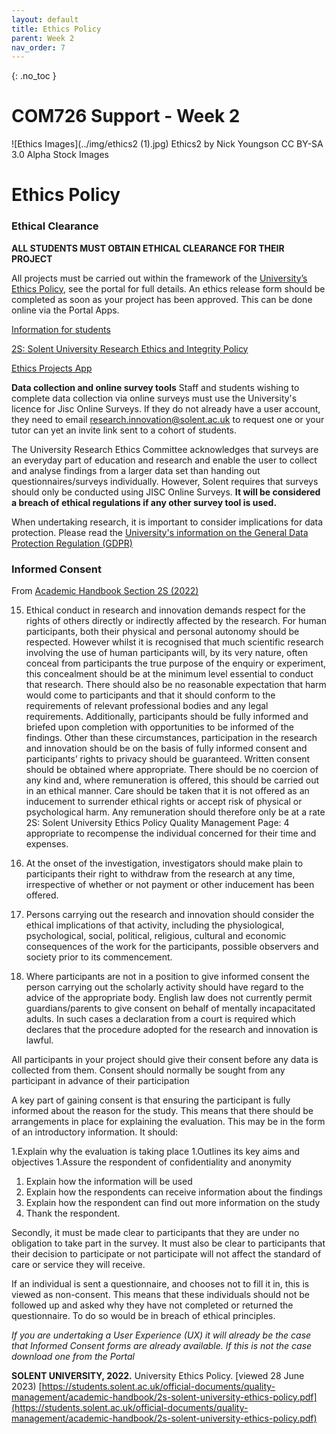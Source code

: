 ```yaml
---
layout: default
title: Ethics Policy
parent: Week 2
nav_order: 7
---
```


{: .no_toc }

# COM726 Support - Week 2
![Ethics Images](../img/ethics2 (1).jpg)
Ethics2 by Nick Youngson CC BY-SA 3.0 Alpha Stock Images

# Ethics Policy


### Ethical Clearance

**ALL STUDENTS MUST OBTAIN ETHICAL CLEARANCE FOR THEIR PROJECT**

All projects must be carried out within the framework of the [University’s Ethics Policy](https://www.solent.ac.uk/research-innovation-enterprise/research-at-solent/support/ethics-and-integrity), see the portal for full details.  An ethics release form should be completed as soon as your project has been approved.  This can be done online via the Portal Apps.

[Information for students](https://www.solent.ac.uk/research-innovation-enterprise/research-at-solent/support/ethics-and-integrity/information-for-students)

[2S: Solent University Research Ethics and Integrity Policy](https://students.solent.ac.uk/official-documents/quality-management/academic-handbook/2s-solent-university-ethics-policy.pdf)

[Ethics Projects App](https://ethics.app.solent.ac.uk)

**Data collection and online survey tools**
Staff and students wishing to complete data collection via online surveys must use the University's licence for Jisc Online Surveys. If they do not already have a user account, they need to email research.innovation@solent.ac.uk to request one or your tutor can yet an invite link sent to a cohort of students.

The University Research Ethics Committee acknowledges that surveys are an everyday part of education and research and enable the user to collect and analyse findings from a larger data set than handing out questionnaires/surveys individually. However, Solent requires that surveys should only be conducted using JISC Online Surveys. **It will be considered a breach of ethical regulations if any other survey tool is used.**

When undertaking research, it is important to consider implications for data protection. Please read the [University's information on the General Data Protection Regulation (GDPR)](https://staff.solent.ac.uk/our-organisation/gdpr-at-solent)

### Informed Consent

From [Academic Handbook Section 2S (2022)](https://students.solent.ac.uk/official-documents/quality-management/academic-handbook/2s-solent-university-ethics-policy.pdf)

15. Ethical conduct in research and innovation demands respect for the rights of others directly or indirectly affected by the research. For human participants, both their physical and personal autonomy should be respected. However whilst it is recognised that much scientific research involving the use of human participants will, by its very nature, often conceal from participants the true purpose of the enquiry or experiment, this concealment should be at the minimum level essential to conduct that research. There should also be no reasonable expectation that harm would come to participants and that it should conform to the requirements of relevant professional bodies and any legal requirements. Additionally, participants should be fully informed and briefed upon completion with opportunities to be informed of the findings. Other than these circumstances, participation in the research and innovation should be on the basis of fully informed consent and participants’ rights to privacy should be guaranteed. Written consent should be obtained where appropriate. There should be no coercion of any kind and, where remuneration is offered, this should be carried out in an ethical manner. Care should be taken that it is not offered as an inducement to surrender ethical rights or accept risk of physical or psychological harm. Any remuneration should therefore only be at a rate 2S: Solent University Ethics Policy Quality Management Page: 4 appropriate to recompense the individual concerned for their time and expenses.

16. At the onset of the investigation, investigators should make plain to participants their right to withdraw from the research at any time, irrespective of whether or not payment or other inducement has been offered.

17. Persons carrying out the research and innovation should consider the ethical implications of that activity, including the physiological, psychological, social, political, religious, cultural and economic consequences of the work for the participants, possible observers and society prior to its commencement.

18. Where participants are not in a position to give informed consent the person carrying out the scholarly activity should have regard to the advice of the appropriate body. English law does not currently permit guardians/parents to give consent on behalf of mentally incapacitated adults. In such cases a declaration from a court is required which declares that the procedure adopted for the research and innovation is lawful.

All participants in your project should give their consent before any data is collected from them. Consent should normally be sought from any participant in advance of their participation 


 A key part of gaining consent is that ensuring the participant is fully informed about the reason for the study. This means that there should be arrangements in place for explaining the evaluation. This may be in the form of an introductory information. It should:


1.Explain why the evaluation is taking place 
1.Outlines its key aims and objectives 
1.Assure the respondent of confidentiality and anonymity 
1. Explain how the information will be used  
1. Explain how the respondents can receive information about the findings 
1. Explain how the respondent can find out more information on the study 
1. Thank the respondent. 

Secondly, it must be made clear to participants that they are under no obligation to take part in the survey. It must also be clear to participants that their decision to participate or not participate will not affect the standard of care or service they will receive. 

 If an individual is sent a questionnaire, and chooses not to fill it in, this is viewed as non-consent. This means that these individuals should not be followed up and asked why they have not completed or returned the questionnaire. To do so would be in breach of ethical principles. 

*If you are undertaking a User Experience (UX) it will already be the case that Informed Consent forms are already available. If this is not the case download one from the Portal* 

**SOLENT UNIVERSITY, 2022.** University Ethics Policy. [viewed 28 June 2023) 
[https://students.solent.ac.uk/official-documents/quality-management/academic-handbook/2s-solent-university-ethics-policy.pdf](https://students.solent.ac.uk/official-documents/quality-management/academic-handbook/2s-solent-university-ethics-policy.pdf)

